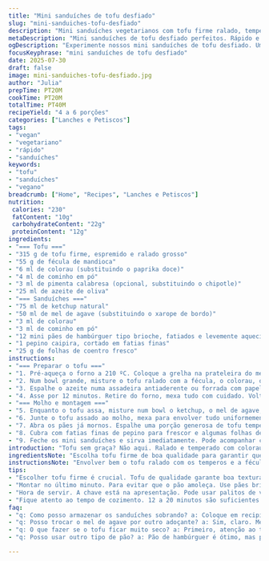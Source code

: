 ```yaml
---
title: "Mini sanduíches de tofu desfiado"
slug: "mini-sanduiches-tofu-desfiado"
description: "Mini sanduíches vegetarianos com tofu firme ralado, temperado com especiarias brasileiras, cozidos no forno com uma crosta crocante, regados com molho agridoce de ketchup e mel de agave, servidos em pães de hambúrguer macios, acompanhados de fatias finas de pepino caipira e folhas frescas de coentro. Receita sem lactose, sem ovos, adequada para veganos e pessoas com alergia a castanhas. Tempo total aproximado de 40 minutos. Serve de 4 a 6 pessoas."
metaDescription: "Mini sanduíches de tofu desfiado perfeitos. Rápido e saboroso. Ideal para veganos e intolerantes a lactose."
ogDescription: "Experimente nossos mini sanduíches de tofu desfiado. Uma receita vegana deliciosa e prática para qualquer ocasião."
focusKeyphrase: "mini sanduíches de tofu desfiado"
date: 2025-07-30
draft: false
image: mini-sanduiches-tofu-desfiado.jpg
author: "Julia"
prepTime: PT20M
cookTime: PT20M
totalTime: PT40M
recipeYield: "4 a 6 porções"
categories: ["Lanches e Petiscos"]
tags:
- "vegan"
- "vegetariano"
- "rápido"
- "sanduíches"
keywords:
- "tofu"
- "sanduíches"
- "vegano"
breadcrumb: ["Home", "Recipes", "Lanches e Petiscos"]
nutrition: 
 calories: "230"
 fatContent: "10g"
 carbohydrateContent: "22g"
 proteinContent: "12g"
ingredients:
- "=== Tofu ==="
- "315 g de tofu firme, espremido e ralado grosso"
- "55 g de fécula de mandioca"
- "6 ml de colorau (substituindo o paprika doce)"
- "4 ml de cominho em pó"
- "3 ml de pimenta calabresa (opcional, substituindo o chipotle)"
- "25 ml de azeite de oliva"
- "=== Sanduíches ==="
- "75 ml de ketchup natural"
- "50 ml de mel de agave (substituindo o xarope de bordo)"
- "3 ml de colorau"
- "3 ml de cominho em pó"
- "12 mini pães de hambúrguer tipo brioche, fatiados e levemente aquecidos"
- "1 pepino caipira, cortado em fatias finas"
- "25 g de folhas de coentro fresco"
instructions:
- "=== Preparar o tofu ==="
- "1. Pré-aqueça o forno a 210 ºC. Coloque a grelha na prateleira do meio."
- "2. Num bowl grande, misture o tofu ralado com a fécula, o colorau, o cominho, a pimenta calabresa. Tempere com sal e pimenta do reino a gosto."
- "3. Espalhe o azeite numa assadeira antiaderente ou forrada com papel manteiga. Distribua o tofu temperado na assadeira e misture com uma espátula para envolver bem no óleo."
- "4. Asse por 12 minutos. Retire do forno, mexa tudo com cuidado. Volte ao forno por mais 8 minutos até dourar e ficar crocante."
- "=== Molho e montagem ==="
- "5. Enquanto o tofu assa, misture num bowl o ketchup, o mel de agave, o colorau e o cominho. Tempere com sal e pimenta do reino e mexa bem."
- "6. Junte o tofu assado ao molho, mexa para envolver tudo uniformemente. Ajuste o tempero se necessário."
- "7. Abra os pães já mornos. Espalhe uma porção generosa de tofu temperado na base do pão."
- "8. Cubra com fatias finas de pepino para frescor e algumas folhas de coentro."
- "9. Feche os mini sanduíches e sirva imediatamente. Pode acompanhar com palitos de legumes crus para variar."
introduction: "Tofu sem graça? Não aqui. Ralado e temperado com colorau brasileiro em vez do comum paprika, ganha sabor e cor. O cominho quente e uma pitada de pimenta calabresa dão um toque ardido, sem exagero. Tudo enrolado em mini pães macios, tipo brioche, que as padarias daqui já vendem. Molho agridoce com ketchup e mel de agave troca o típico xarope de bordo da receita original, trazendo uma doçura diferente, mais suave e bem nossa. Pepino caipira em rodelas finíssimas faz a crocância necessária, além do coentro fresco, aquele aroma que não pode faltar. O processo é simples, sem muita firula: tofu misturado, depois pra assar, virar, mais uns minutos, molho misturado, montar e pronto pra refeição na mesa. Combina bem com rodela de limão e um caldo leve pro acompanhamento. Veganos e intolerantes a lactose aprovam. Tem coisa melhor que um sanduíche assim para um almoço rápido? A receita serve uma galera, 4 a 6 pessoas, ideal para preparar antes da reunião ou daquele lanche entre amigos. Nem precisa sujar muita louça, e o forno faz quase todo o trabalho. Fica crocante, molhadinho e com gosto de comida caseira, daquele tipo que a gente quer repetir."
ingredientsNote: "Escolha tofu firme de boa qualidade para garantir que fique com a textura ideal após assar. Espremer bem antes de usar é fundamental para tirar o excesso de água e garantir que a fécula de mandioca possa formar uma camada crocante. Substituir a fécula de milho por fécula de mandioca é mais acessível no mercado brasileiro e dá uma crocância diferente, mais leve. O colorau comum no Brasil funciona como um ótimo substituto do paprika, trazendo cor vibrante e sabor mais rústico. A pimenta calabresa substitui o chipotle, que nem sempre é fácil de encontrar, e traz o picante que equilibra com o mel de agave, que é uma alternativa vegana mais facilmente encontrada aqui. Os mini pães brioche já são encontrados em padarias maiores e em supermercados, mas nada impede usar pão francês cortados menores para uma textura mais crocante. O pepino caipira dá frescor e cor, e o coentro é aquele tempero que levanta o sabor do tofu. Importante ajustar o sal e a pimenta do reino. O óleo pode ser azeite de oliva ou óleo de girassol, dependendo do que tiver em casa."
instructionsNote: "Envolver bem o tofu ralado com os temperos e a fécula faz diferença no resultado final, porque cria uma cobertura levemente crocante ao assar. O processo de assar com intervalo para mexer evita que queime e garante que o tofu fique dourado por igual. Mexer com uma espátula delicadamente ajuda a manter os pedaços soltos e crocantes, evitando massificar. Enquanto o tofu assa, aproveitar para preparar o molho facilita o tempo na cozinha. Misturar o tofu já assado ao molho e ajustar temperos dá aquele toque final que não pode faltar. Aquecer levemente os pães garante que fiquem macios e fáceis de abrir para a montagem. Corte os pães e o pepino o mais fino possível para balancear as texturas. Monte os sanduíches pouco antes de servir para não amolecerem. Para um toque final, pode pressionar levemente os sanduíches antes de comer, para integrar os sabores. Se quiser, acompanhe com palitos de cenoura, aipo ou rabanete para um lanche completo e colorido. Fácil, rápido e saboroso, mesmo para quem não tem prática na cozinha."
tips:
- "Escolher tofu firme é crucial. Tofu de qualidade garante boa textura. Não esqueça de espremer. Água em excesso atrapalha na crocância rapidamente. Reinventar substituições como fécula de mandioca, é prática comum, dá leveza. Colorau vibrante é uma ótima opção. O colorau no Brasil é mais acessível que papricas. Mexer de forma delicada ao assar ajuda. Crocância? É isso."
- "Montar no último minuto. Para evitar que o pão amoleça. Use pães brioche, são macios. Se não tiver, corte o pão francês menor e fininho. Pepino deve ser cortado mais fino possível. Isso traz frescor e crocância. O coentro fresco é essencial. Sabor que não pode faltar. Combine tudo isso no momento certo para potencializar os sabores."
- "Hora de servir. A chave está na apresentação. Pode usar palitos de vegetais crus ao lado. Cenoura, rabanete, aipo ficam ótimos. O molho é também importantíssimo. O ketchup e o mel de agave trazem um toque especial. Sempre ajuste o tempero. O sabor final é o que conta. Nem todo mundo gosta de pimenta. Teste antes de servir."
- "Fique atento ao tempo de cozimento. 12 a 20 minutos são suficientes. Tirar do forno na hora certa é fundamental. Cuidado ao mexer o tofu. Ele pode esfarelar e perder a textura crocante. Também tem a questão da quantidade. Isso serve de 4 a 6 pessoas. Verdejante coentro e a fatia de limão na mesa é só estilo. Culinary delight."
faq:
- "q: Como posso armazenar os sanduíches sobrando? a: Coloque em recipiente fechado. Pode refrigerar sim. Isso mantém os sanduíches, mas não o mesmo frescor. Para melhor sabor, coma logo. Outra opção é congelar o tofu já pronto. Assim não perde textura e sabor. Porque depois é só aquecer."
- "q: Posso trocar o mel de agave por outro adoçante? a: Sim, claro. Mel normal é uma opção. Mas isso não é vegano. Experimente com açúcar mascavo também. Ele vai trazer um toque diferente. Porém menos líquido, ajuste a receita. O molho precisa ficar cremoso. Observe a textura e ajuste."
- "q: O que fazer se o tofu ficar muito seco? a: Primeiro, atenção ao tempo de assar. Espero não passar do ponto. Para corrigir, pode adicionar mais molho. Um pouco de azeite é uma solução rápida. Isso ajuda a recuperar a umidade. Também pode usar na hora de misturar o tofu."
- "q: Posso usar outro tipo de pão? a: Pão de hambúrguer é ótimo, mas pode trocar. Pão francês cortado serve bem também. Mini focaccias são uma ótima solução. O importante é que sejam macios. Evitan deformar os sabores. Lembre-se sempre de aquecer um pouco os pães."

---
```

